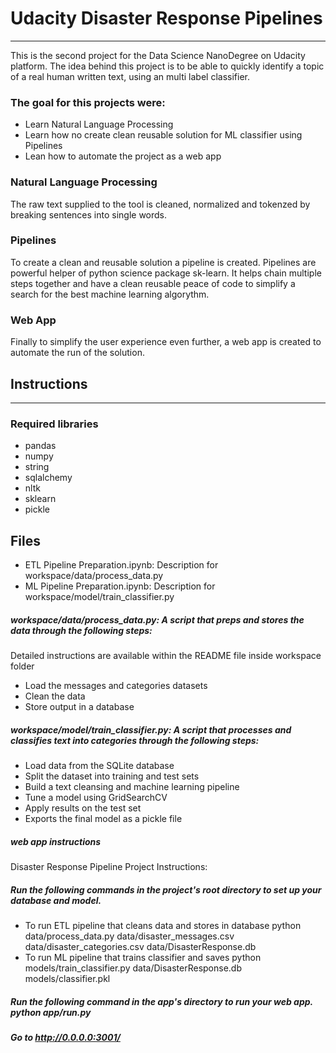 # Udacity Disaster Response Pipelines
_______________________________________________________________________________
This is the second project for the Data Science NanoDegree on Udacity platform.
The idea behind this project is to be able to quickly identify a topic of a real human written text, using an multi label classifier.
### The goal for this projects were:
* Learn Natural Language Processing
* Learn how no create clean reusable solution for ML classifier using Pipelines
* Lean how to automate the project as a web app

### Natural Language Processing
The raw text supplied to the tool is cleaned, normalized and tokenzed by breaking sentences into single words.

### Pipelines 
To create a clean and reusable solution a pipeline is created. Pipelines are powerful helper of python science package sk-learn.
It helps chain multiple steps together and have a clean reusable peace of code to simplify a search for the best machine learning algorythm.

### Web App
Finally to simplify the user experience even further, a web app is created to automate the run of the solution.

## Instructions
_____________________________________________________________________________________________
### Required libraries
* pandas
* numpy
* string
* sqlalchemy
* nltk
* sklearn
* pickle

## Files
- ETL Pipeline Preparation.ipynb: Description for workspace/data/process_data.py
- ML Pipeline Preparation.ipynb: Description for workspace/model/train_classifier.py

##### workspace/data/process_data.py: A script that preps and stores the data through the following steps:
Detailed instructions are available within the README file inside workspace folder
* Load the messages and categories datasets
* Clean the data
* Store output in a database
##### workspace/model/train_classifier.py: A script that processes and classifies text into categories through the following steps:
* Load data from the SQLite database
* Split the dataset into training and test sets
* Build a text cleansing and machine learning pipeline
* Tune a model using GridSearchCV
* Apply results on the test set
* Exports the final model as a pickle file

##### web app instructions
Disaster Response Pipeline Project
Instructions:
##### Run the following commands in the project's root directory to set up your database and model.

* To run ETL pipeline that cleans data and stores in database python data/process_data.py data/disaster_messages.csv data/disaster_categories.csv data/DisasterResponse.db
* To run ML pipeline that trains classifier and saves python models/train_classifier.py data/DisasterResponse.db models/classifier.pkl
##### Run the following command in the app's directory to run your web app. python app/run.py

##### Go to http://0.0.0.0:3001/
